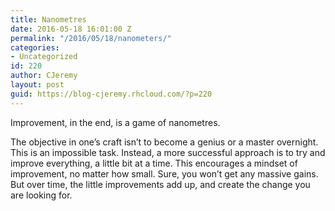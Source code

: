 ```yaml
---
title: Nanometres
date: 2016-05-18 16:01:00 Z
permalink: "/2016/05/18/nanometers/"
categories:
- Uncategorized
id: 220
author: CJeremy
layout: post
guid: https://blog-cjeremy.rhcloud.com/?p=220
---
```


Improvement, in the end, is a game of nanometres.

The objective in one&#8217;s craft isn&#8217;t to become a genius or a master overnight. This is an impossible task. Instead, a more successful approach is to try and improve everything, a little bit at a time. This encourages a mindset of improvement, no matter how small. Sure, you won&#8217;t get any massive gains. But over time, the little improvements add up, and create the change you are looking for.
